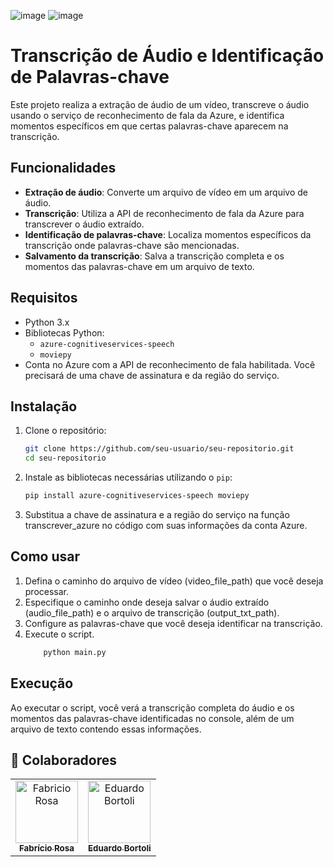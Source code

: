 
![image](https://github.com/user-attachments/assets/6f03abe5-bced-4b7e-b75a-0d2ea46522c1) ![image](https://github.com/user-attachments/assets/93f2e1c9-7d3d-4ce6-ae52-a39d71c1fee2)



# Transcrição de Áudio e Identificação de Palavras-chave

Este projeto realiza a extração de áudio de um vídeo, transcreve o áudio usando o serviço de reconhecimento de fala da Azure, e identifica momentos específicos em que certas palavras-chave aparecem na transcrição.


## Funcionalidades

- **Extração de áudio**: Converte um arquivo de vídeo em um arquivo de áudio.
- **Transcrição**: Utiliza a API de reconhecimento de fala da Azure para transcrever o áudio extraído.
- **Identificação de palavras-chave**: Localiza momentos específicos da transcrição onde palavras-chave são mencionadas.
- **Salvamento da transcrição**: Salva a transcrição completa e os momentos das palavras-chave em um arquivo de texto.

## Requisitos

- Python 3.x
- Bibliotecas Python:
  - `azure-cognitiveservices-speech`
  - `moviepy`
- Conta no Azure com a API de reconhecimento de fala habilitada. Você precisará de uma chave de assinatura e da região do serviço.

## Instalação

1. Clone o repositório:

   ```bash
   git clone https://github.com/seu-usuario/seu-repositorio.git
   cd seu-repositorio


2. Instale as bibliotecas necessárias utilizando o `pip`:

   ```bash
   pip install azure-cognitiveservices-speech moviepy

3. Substitua a chave de assinatura e a região do serviço na função transcrever_azure no código com suas informações da conta Azure.

## Como usar

1. Defina o caminho do arquivo de vídeo (video_file_path) que você deseja processar.
2. Especifique o caminho onde deseja salvar o áudio extraído (audio_file_path) e o arquivo de transcrição (output_txt_path).
3. Configure as palavras-chave que você deseja identificar na transcrição.
4. Execute o script.
    ```bash
        python main.py

## Execução
Ao executar o script, você verá a transcrição completa do áudio e os momentos das palavras-chave identificadas no console, além de um arquivo de texto contendo essas informações.

<h2 id="colab">🤝 Colaboradores</h2>

<table>
  <tr>
    <td align="center">
      <a href="#">
        <img src="https://media.licdn.com/dms/image/v2/D4D03AQFhg6aT98EYyQ/profile-displayphoto-shrink_200_200/profile-displayphoto-shrink_200_200/0/1697061290400?e=1735171200&v=beta&t=I7QymWDGwsoAsobMDPcCba6KiP3cvSA8LnWUF2G9nzU" width="100px;" alt="Fabricio Rosa"/><br>
        <sub>
          <b>Fabrício Rosa</b>
        </sub>
      </a>
    </td>
    <td align="center">
      <a href="#">
        <img src="https://media.licdn.com/dms/image/v2/D4D03AQE-5o3qpWIN9g/profile-displayphoto-shrink_100_100/profile-displayphoto-shrink_100_100/0/1710954940792?e=1735171200&v=beta&t=7vLCKrr7DJio8MREsd9pBijdp8TjUFA5RdkCJpetsS0" width="100px;" alt="Eduardo Bortoli"/><br>
        <sub>
          <b>Eduardo Bortoli</b>
        </sub>
      </a>
    </td>
